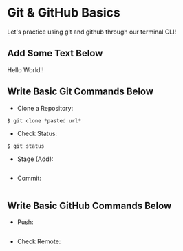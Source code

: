 # Git & GitHub Basics

Let's practice using git and github through our terminal CLI!

## Add Some Text Below

Hello World!!

## Write Basic Git Commands Below

- Clone a Repository:
```
$ git clone *pasted url*
```

- Check Status:
```
$ git status
```

- Stage (Add):
```

```

- Commit:
```

```

## Write Basic GitHub Commands Below

- Push:
```

```

- Check Remote:
```

```